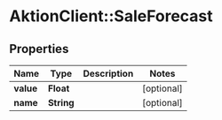 # AktionClient::SaleForecast

## Properties
Name | Type | Description | Notes
------------ | ------------- | ------------- | -------------
**value** | **Float** |  | [optional] 
**name** | **String** |  | [optional] 


